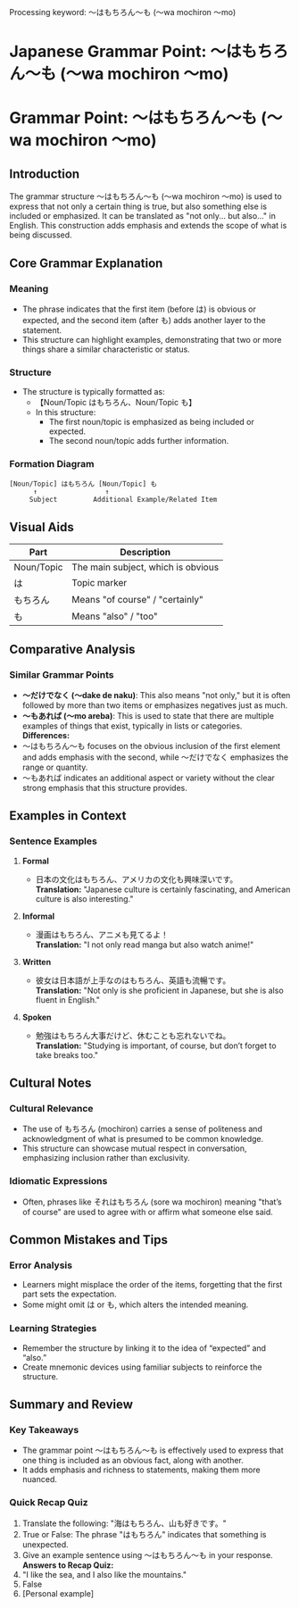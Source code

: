Processing keyword: ～はもちろん～も (〜wa mochiron 〜mo)
# Japanese Grammar Point: ～はもちろん～も (〜wa mochiron 〜mo)
# Grammar Point: ～はもちろん～も (〜wa mochiron 〜mo)
## Introduction
The grammar structure ～はもちろん～も (〜wa mochiron 〜mo) is used to express that not only a certain thing is true, but also something else is included or emphasized. It can be translated as "not only... but also..." in English. This construction adds emphasis and extends the scope of what is being discussed.
## Core Grammar Explanation
### Meaning
- The phrase indicates that the first item (before は) is obvious or expected, and the second item (after も) adds another layer to the statement.
- This structure can highlight examples, demonstrating that two or more things share a similar characteristic or status.
### Structure
- The structure is typically formatted as:
  - 【Noun/Topic はもちろん、Noun/Topic も】  
  - In this structure:
    - The first noun/topic is emphasized as being included or expected.
    - The second noun/topic adds further information.
### Formation Diagram
```
[Noun/Topic] はもちろん [Noun/Topic] も
      ↑                 ↑
     Subject         Additional Example/Related Item
```
## Visual Aids
| **Part**         | **Description**                      |
|------------------|--------------------------------------|
| Noun/Topic       | The main subject, which is obvious  |
| は                 | Topic marker                          |
| もちろん           | Means "of course" / "certainly"     |
| も                 | Means "also" / "too"                |
## Comparative Analysis
### Similar Grammar Points
- **～だけでなく (〜dake de naku)**: This also means "not only," but it is often followed by more than two items or emphasizes negatives just as much.
- **～もあれば (〜mo areba)**: This is used to state that there are multiple examples of things that exist, typically in lists or categories.
**Differences:**
- ～はもちろん～も focuses on the obvious inclusion of the first element and adds emphasis with the second, while ～だけでなく emphasizes the range or quantity. 
- ～もあれば indicates an additional aspect or variety without the clear strong emphasis that this structure provides.
## Examples in Context
### Sentence Examples
1. **Formal**
   - 日本の文化はもちろん、アメリカの文化も興味深いです。  
   **Translation:** "Japanese culture is certainly fascinating, and American culture is also interesting."
   
2. **Informal**
   - 漫画はもちろん、アニメも見てるよ！  
   **Translation:** "I not only read manga but also watch anime!"
3. **Written**
   - 彼女は日本語が上手なのはもちろん、英語も流暢です。  
   **Translation:** "Not only is she proficient in Japanese, but she is also fluent in English."
4. **Spoken**
   - 勉強はもちろん大事だけど、休むことも忘れないでね。  
   **Translation:** "Studying is important, of course, but don’t forget to take breaks too."
## Cultural Notes
### Cultural Relevance
- The use of もちろん (mochiron) carries a sense of politeness and acknowledgment of what is presumed to be common knowledge.
- This structure can showcase mutual respect in conversation, emphasizing inclusion rather than exclusivity.
### Idiomatic Expressions
- Often, phrases like それはもちろん (sore wa mochiron) meaning "that’s of course" are used to agree with or affirm what someone else said.
## Common Mistakes and Tips
### Error Analysis
- Learners might misplace the order of the items, forgetting that the first part sets the expectation.
- Some might omit は or も, which alters the intended meaning.
### Learning Strategies
- Remember the structure by linking it to the idea of “expected” and “also.” 
- Create mnemonic devices using familiar subjects to reinforce the structure.
## Summary and Review
### Key Takeaways
- The grammar point ～はもちろん～も is effectively used to express that one thing is included as an obvious fact, along with another.
- It adds emphasis and richness to statements, making them more nuanced.
### Quick Recap Quiz
1. Translate the following: "海はもちろん、山も好きです。"
2. True or False: The phrase "はもちろん" indicates that something is unexpected.
3. Give an example sentence using ～はもちろん～も in your response.
**Answers to Recap Quiz:**
1. "I like the sea, and I also like the mountains."
2. False
3. [Personal example]
